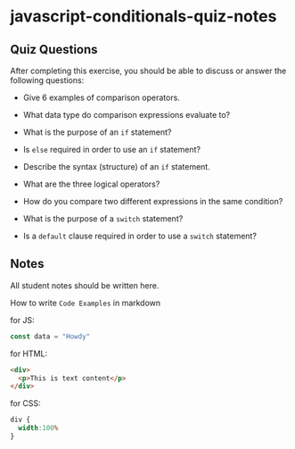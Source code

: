 # javascript-conditionals-quiz-notes

## Quiz Questions

After completing this exercise, you should be able to discuss or answer the following questions:

- Give 6 examples of comparison operators.

- What data type do comparison expressions evaluate to?

- What is the purpose of an `if` statement?

- Is `else` required in order to use an `if` statement?

- Describe the syntax (structure) of an `if` statement.

- What are the three logical operators?

- How do you compare two different expressions in the same condition?

- What is the purpose of a `switch` statement?

- Is a `default` clause required in order to use a `switch` statement?

## Notes

All student notes should be written here.


How to write `Code Examples` in markdown

for JS:
```javascript
const data = "Howdy"
```

for HTML:
```html
<div>
  <p>This is text content</p>
</div>
```

for CSS:
```css
div {
  width:100%
}
```
